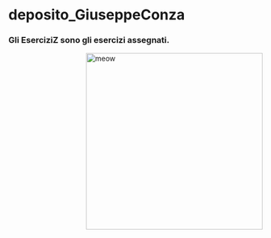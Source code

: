 # deposito_GiuseppeConza
<h3>Gli <b>EserciziZ</b> sono gli esercizi assegnati.</h3>
  <img align="right" width="350" src="https://gifdb.com/images/high/subaru-duck-pixel-art-2a9c651u08lduabp.gif" alt="meow" />


